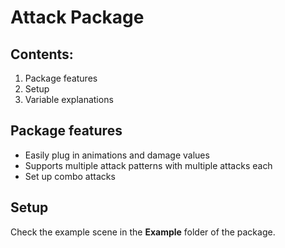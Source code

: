 <!---
Text look weird? Go to Github for a better viewing experience:
https://github.com/stanleymorse1/packages-coursework/tree/main/Package%20Project%202/Assets/Attack_Package
-->
<H1>Attack Package</H1>
<H2>Contents:</H2>
<ol>
  <li>Package features</li>
  <li>Setup</li>
  <li>Variable explanations</li>
</ol>
<H2>Package features</H2>
<ul>
  <li>Easily plug in animations and damage values</li>
  <li>Supports multiple attack patterns with multiple attacks each</li>
  <li>Set up combo attacks</li>
</ul>
<H2>Setup</H2>
<p>Check the example scene in the <b>Example</b> folder of the package.</p>
<!---
UHHHHHHHHHH I'll get back to you on that one chief truth is this package is a mess and I'd have to completely rework it to make it remotely user friendly
-->
